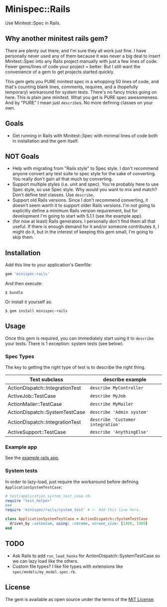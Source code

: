 # Minispec::Rails

Use Minitest::Spec in Rails.

## Why another minitest rails gem?

There are plenty out there, and I'm sure they all work just fine.
I have personally never used any of them because it was never a big deal to insert Minitest::Spec into any Rails project manually with just a few lines of code.
Fewer gems/lines of code your project = better.
But I still want the convenience of a gem to get projects started quickly.

This gem gets you PURE minitest spec in a whopping 50 lines of code, and that's counting blank lines, comments, requires, and a (hopefully temporary) workaround for system tests.
There's no fancy tricks going on here.
This is plain jane minitest.
What you get is PURE spec awesomeness.
And by "PURE" I mean just `describe`s. No more defining classes on your own.

## Goals

* Get running in Rails with Minitest::Spec with minimal lines of code both in installation and the gem itself.

## NOT Goals

* Help with migrating from "Rails style" to Spec style. I don't recommend anyone convert any test suite to spec style for the sake of converting. You really don't gain all that much by converting.
* Support multiple styles (i.e. unit and spec). You're probably here to use Spec style, so use Spec style. Why would you want to mix and match? Don't define test classes. Use `describe`.
* Support old Rails versions. Since I don't recommend converting, it doesn't seem worth it to support older Rails versions. I'm not going to explicitly define a minimum Rails version requirement, but for development I'm going to start with 5.1.1 (see the example app).
* (for now at least) Rails generators. I personally don't find them all that useful. If there is enough demand for it and/or someone contributes it, I might do it, but in the interest of keeping this gem small, I'm going to skip them.

## Installation

Add this line to your application's Gemfile:

```ruby
gem 'minispec-rails'
```

And then execute:

    $ bundle

Or install it yourself as:

    $ gem install minispec-rails

## Usage

Once this gem is required, you can immediately start using it to `describe` your tests.
There is 1 exception: system tests (see below).

### Spec Types

The key to getting the right type of test is to describe the right thing.

| Test subclass                   | describe example                  |
| ------------------------------- | --------------------------------- |
| ActionDispatch::IntegrationTest | `describe MyController`           |
| ActiveJob::TestCase             | `describe MyJob`                  |
| ActionMailer::TestCase          | `describe MyMailer`               |
| ActionDispatch::SystemTestCase  | `describe 'Admin system'`         |
| ActionDispatch::IntegrationTest | `describe 'Customer integration'` |
| ActiveSupport::TestCase         | `describe 'AnythingElse'`         |

### Example app

See the [example rails app](https://github.com/ordinaryzelig/minispec-rails-example).

### System tests

In order to lazy-load, just require the workaround before defining `ApplicationSystemTestCase`:

```ruby
# test/application_system_test_case.rb.
require "test_helper"
### 
require 'minispec/rails/system_test' # <- Add this line here.

class ApplicationSystemTestCase < ActionDispatch::SystemTestCase
  driven_by :selenium, using: :chrome, screen_size: [1400, 1400]
end
```

## TODO

* Ask Rails to add `run_load_hooks` for ActionDispatch::SystemTestCase so we can lazy load like the others.
* Custom file types? I like file types with extensions like `spec/models/my_model.spec.rb`.

## License

The gem is available as open source under the terms of the [MIT License](http://opensource.org/licenses/MIT).
